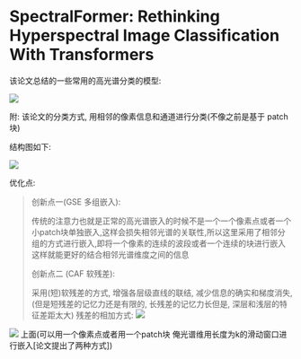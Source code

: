 # SpectralFormer: Rethinking Hyperspectral Image Classification With Transformers

该论文总结的一些常用的高光谱分类的模型:

![](https://image.chiullian.cn/img/202410301834050.png)

附: 该论文的分类方式, 用相邻的像素信息和通道进行分类(不像之前是基于 patch 块)


结构图如下:

![](https://image.chiullian.cn/img/202410302021268.png)


优化点:
> 创新点一(GSE 多组嵌入):
> 
> 传统的注意力也就是正常的高光谱嵌入的时候不是一个一个像素点或者一个小patch块单独嵌入,这样会损失相邻光谱的关联性,所以这里采用了相邻分组的方式进行嵌入,即将一个像素的连续的波段或者一个连续的块进行嵌入
> 这样就能更好的结合相邻光谱维度之间的信息
> 
> 创新点二 (CAF 软残差):
> 
> 采用(短)软残差的方式, 增强各层级直线的联结, 减少信息的确实和梯度消失, (但是短残差的记忆力还是有限的, 长残差的记忆力长但是, 深层和浅层的特征差距太大)
> 残差的相加方式: ![](https://image.chiullian.cn/img/202410302141149.png)

![](https://image.chiullian.cn/img/202410302142772.png)
上面(可以用一个像素点或者用一个patch块 俺光谱维用长度为k的滑动窗口进行嵌入[论文提出了两种方式])


